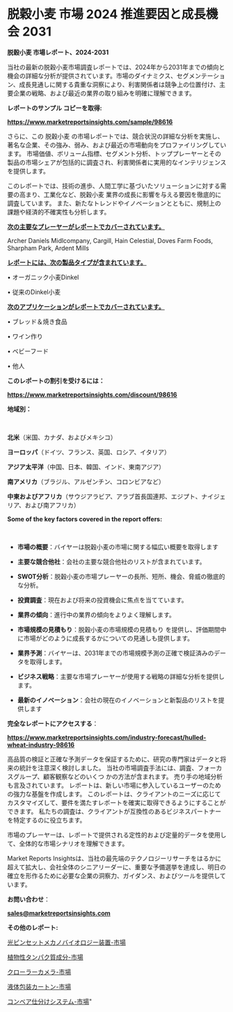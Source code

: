 # 脱穀小麦 市場 2024 推進要因と成長機会 2031

<strong>脱穀小麦 市場レポート、2024-2031</strong>

当社の最新の脱穀小麦市場調査レポートでは、2024年から2031年までの傾向と機会の詳細な分析が提供されています。市場のダイナミクス、セグメンテーション、成長見通しに関する貴重な洞察により、利害関係者は競争上の位置付け、主要企業の戦略、および最近の業界の取り組みを明確に理解できます。



<strong>レポートのサンプル コピーを取得:</strong> <a href=https://www.marketreportsinsights.com/sample/98616>

<strong><u>https://www.marketreportsinsights.com/sample/98616</u></strong></a>

さらに、この 脱穀小麦 の市場レポートでは、競合状況の詳細な分析を実施し、著名な企業、その強み、弱み、および最近の市場動向をプロファイリングしています。 市場価値、ボリューム指標、セグメント分析、トッププレーヤーとその製品の市場シェアが包括的に調査され、利害関係者に実用的なインテリジェンスを提供します。

このレポートでは、技術の進歩、人間工学に基づいたソリューションに対する需要の高まり、工業化など、脱穀小麦 業界の成長に影響を与える要因を徹底的に調査しています。 また、新たなトレンドやイノベーションとともに、規制上の課題や経済的不確実性も分析します。



<strong><u>次の主要なプレーヤーがレポートでカバーされています。</u></strong>

Archer Daniels Midlcompany, Cargill, Hain Celestial, Doves Farm Foods, Sharpham Park, Ardent Mills



<strong><u><b>レポートには、次の製品タイプが含まれています。</b></u></strong>

• オーガニック小麦Dinkel

• 従来のDinkel小麦



<strong><u><b>次のアプリケーションがレポートでカバーされています。</b></u></strong>

• ブレッド＆焼き食品

• ワイン作り

• ベビーフード

• 他人



<strong><b>このレポートの割引を受けるには：</b></strong>

<a href=https://www.marketreportsinsights.com/discount/98616>

<strong><u>https://www.marketreportsinsights.com/discount/98616</u></strong></a>



<strong>地域別：</strong>

<strong> </strong>



<strong>北米</strong>（米国、カナダ、およびメキシコ）



<strong>ヨーロッパ</strong>（ドイツ、フランス、英国、ロシア、イタリア）



<strong>アジア太平洋</strong>（中国、日本、韓国、インド、東南アジア）



<strong>南アメリカ</strong>（ブラジル、アルゼンチン、コロンビアなど）



<strong>中東およびアフリカ</strong>（サウジアラビア、アラブ首長国連邦、エジプト、ナイジェリア、および南アフリカ）



<strong>Some of the key factors covered in the report offers:</strong>

<strong> </strong>
<ul>
  <li>

<strong>市場の概要</strong>：バイヤーは脱穀小麦の市場に関する幅広い概要を取得します</li>
  <li>

<strong>主要な競合他社</strong>：会社の主要な競合他社のリストが含まれています。</li>
  <li>

<strong>SWOT分析</strong>：脱穀小麦の市場プレーヤーの長所、短所、機会、脅威の徹底的な分析。</li>
  <li>

<strong>投資調査</strong>：現在および将来の投資機会に焦点を当てています。</li>
  <li>

<strong>業界の傾向</strong>：進行中の業界の傾向をよりよく理解します。</li>
  <li>

<strong>市場規模の見積もり</strong>：脱穀小麦の市場規模の見積もり を提供し、評価期間中に市場がどのように成長するかについての見通しも提供します。</li>
  <li>

<strong>業界予測</strong>：バイヤーは、2031年までの市場規模予測の正確で検証済みのデータを取得します。</li>
  <li>

<strong>ビジネス戦略</strong>：主要な市場プレーヤーが使用する戦略の詳細な分析を提供します。</li>
  <li>

<strong>最新のイノベーション</strong>：会社の現在のイノベーションと新製品のリストを提供します</li>
</ul>


<strong>完全なレポートにアクセスする</strong>：

<a href=https://www.marketreportsinsights.com/industry-forecast/hulled-wheat-industry-98616>

<strong><u>https://www.marketreportsinsights.com/industry-forecast/hulled-wheat-industry-98616</u></strong></a>

高品質の検証と正確な予測データを保証するために、研究の専門家はデータと将来の統計を注意深く検討しました。 当社の市場調査手法には、調査、フォーカスグループ、顧客観察などのいくつ かの方法が含まれます。 売り手の地域分析も言及されています。 レポートは、新しい市場に参入しているユーザーのための強力な基盤を作成します。 このレポートは、クライアントのニーズに応じてカスタマイズして、要件を満たすレポートを確実に取得できるようにすることができます。 私たちの調査は、クライアントが互換性のあるビジネスパートナーを特定するのに役立ちます。

市場のプレーヤーは、レポートで提供される定性的および定量的データを使用して、全体的な市場シナリオを理解できます。

Market Reports Insightsは、当社の最先端のテクノロジーリサーチをはるかに超えて拡大し、会社全体のシニアリーダーに、重要な予備選挙を達成し、明日の確立を形作るために必要な企業の洞察力、ガイダンス、およびツールを提供しています。



<strong><b>お問い合わせ</b></strong>：

<a href=mailto:sales@marketreportsinsights.com>

<strong><u>sales@marketreportsinsights.com</u></strong></a>



<strong>その他のレポート:</strong>

<a href=https://www.linkedin.com/pulse/光ピンセットメカノバイオロジー装置-市場-2023-新興市場-将来の動向と市場需要-ktigf/>光ピンセットメカノバイオロジー装置-市場</a>

<a href=https://www.linkedin.com/pulse/植物性タンパク質成分-市場-2023-swot-分析と成長率-2030-pmwjf/>植物性タンパク質成分-市場</a>

<a href=https://www.linkedin.com/pulse/クローラーカメラ-市場-2023-総利益と主要ベンダー-2030-analytics-achievers-24-analysis-gusjf/>クローラーカメラ-市場</a>

<a href=https://www.linkedin.com/pulse/液体包装カートン-市場-2023-新興市場-将来の動向と市場需要-2030-pr-news-hub-nypvc/>液体包装カートン-市場</a>

<a href=https://www.linkedin.com/pulse/コンベア仕分けシステム-市場-2023-最新の-cagr-および成長分析-2030-ychxf/>コンベア仕分けシステム-市場</a>"
